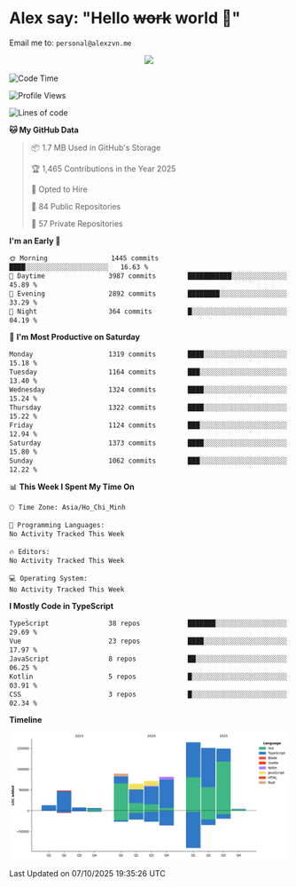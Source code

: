 # Alex say: "Hello ~~work~~ world 🐾"
Email me to: `personal@alexzvn.me`


<p align=center>
  <a href="https://skillicons.dev">
    <img src="https://skillicons.dev/icons?i=ts,js,php,nodejs,bun,vue,nuxt,react,svelte,tauri,laravel,rust,mongodb,docker,electron,redis,rabbitmq,tailwind,git,cloudflare,elysia,mysql,nginx,rollupjs,sentry,ubuntu,yarn,html,css,vite" />
  </a>
</p>

<!--START_SECTION:waka-->
![Code Time](http://img.shields.io/badge/Code%20Time-1%2C066%20hrs%2055%20mins-blue)

![Profile Views](http://img.shields.io/badge/Profile%20Views-1-blue)

![Lines of code](https://img.shields.io/badge/From%20Hello%20World%20I%27ve%20Written-848.6%20thousand%20lines%20of%20code-blue)

**🐱 My GitHub Data** 

> 📦 1.7 MB Used in GitHub's Storage 
 > 
> 🏆 1,465 Contributions in the Year 2025
 > 
> 💼 Opted to Hire
 > 
> 📜 84 Public Repositories 
 > 
> 🔑 57 Private Repositories 
 > 
**I'm an Early 🐤** 

```text
🌞 Morning                1445 commits        ████░░░░░░░░░░░░░░░░░░░░░   16.63 % 
🌆 Daytime                3987 commits        ███████████░░░░░░░░░░░░░░   45.89 % 
🌃 Evening                2892 commits        ████████░░░░░░░░░░░░░░░░░   33.29 % 
🌙 Night                  364 commits         █░░░░░░░░░░░░░░░░░░░░░░░░   04.19 % 
```
📅 **I'm Most Productive on Saturday** 

```text
Monday                   1319 commits        ████░░░░░░░░░░░░░░░░░░░░░   15.18 % 
Tuesday                  1164 commits        ███░░░░░░░░░░░░░░░░░░░░░░   13.40 % 
Wednesday                1324 commits        ████░░░░░░░░░░░░░░░░░░░░░   15.24 % 
Thursday                 1322 commits        ████░░░░░░░░░░░░░░░░░░░░░   15.22 % 
Friday                   1124 commits        ███░░░░░░░░░░░░░░░░░░░░░░   12.94 % 
Saturday                 1373 commits        ████░░░░░░░░░░░░░░░░░░░░░   15.80 % 
Sunday                   1062 commits        ███░░░░░░░░░░░░░░░░░░░░░░   12.22 % 
```


📊 **This Week I Spent My Time On** 

```text
🕑︎ Time Zone: Asia/Ho_Chi_Minh

💬 Programming Languages: 
No Activity Tracked This Week

🔥 Editors: 
No Activity Tracked This Week

💻 Operating System: 
No Activity Tracked This Week
```

**I Mostly Code in TypeScript** 

```text
TypeScript               38 repos            ███████░░░░░░░░░░░░░░░░░░   29.69 % 
Vue                      23 repos            ████░░░░░░░░░░░░░░░░░░░░░   17.97 % 
JavaScript               8 repos             ██░░░░░░░░░░░░░░░░░░░░░░░   06.25 % 
Kotlin                   5 repos             █░░░░░░░░░░░░░░░░░░░░░░░░   03.91 % 
CSS                      3 repos             █░░░░░░░░░░░░░░░░░░░░░░░░   02.34 % 
```



**Timeline**

![Lines of Code chart](https://raw.githubusercontent.com/alexzvn/alexzvn/main/assets/bar_graph.png)


 Last Updated on 07/10/2025 19:35:26 UTC
<!--END_SECTION:waka-->
